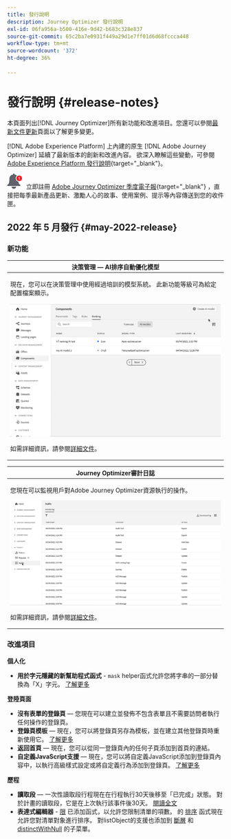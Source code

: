 ```yaml
---
title: 發行說明
description: Journey Optimizer 發行說明
exl-id: 06fa956a-b500-416e-9d42-b683c328e837
source-git-commit: 65c2ba7e0931f449a29d1e7ff01d6d68fccca448
workflow-type: tm+mt
source-wordcount: '372'
ht-degree: 36%

---
```


# 發行說明 {#release-notes}

本頁面列出[!DNL Journey Optimizer]所有新功能和改進項目。您還可以參閱[最新文件更新](documentation-updates.md)頁面以了解更多變更。

[!DNL Adobe Experience Platform] 上內建的原生 [!DNL Adobe Journey Optimizer] 延續了最新版本的創新和改進內容。 欲深入瞭解這些變動，可參閱 [Adobe Experience Platform 發行說明](https://experienceleague.adobe.com/docs/experience-platform/release-notes/latest.html?lang=zh-Hant){target=&quot;_blank&quot;}。

![電子報](../assets/do-not-localize/nl-icon.png) 立即註冊 [Adobe Journey Optimizer 季度電子報](https://www.adobe.com/subscription/Adobe_Journey_Optimizer_NL.html){target=&quot;_blank&quot;} ，直接把每季最新產品更新、激勵人心的故事、使用案例、提示等內容傳送到您的收件匣。

## 2022 年 5 月發行 {#may-2022-release}

### 新功能

<!--table>
<thead>
<tr>
<th><strong>Message Frequency Rules</strong><br/></th>
</tr>
</thead>
<tbody>
<tr>
<td>
<p>You can now set cross-channel business rules that will automatically exclude over-solicited profiles from messages and actions.</p>
<img src="assets/frequency-rn.gif"/>
<p>For more information, refer to the <a href="../configuration/frequency-rules.md">detailed documentation</a>.</p>
</td>
</tr>
</tbody>
</table-->


<!--table>
<thead>
<tr>
<th><strong>Email BCC</strong><br/></th>
</tr>
</thead>
<tbody>
<tr>
<td>
<p>Availability date: <strong>May, 31</strong></p>
<p>You can now use the Email BCC (blind carbon copy) capability to store emails sent by Adobe Journey Optimizer. Enable this option in your email presets so that every email sent is blind-copied to your BCC address.</p>
<img src="assets/bcc-rn.gif"/>
<p>For more information, refer to the <a href="../configuration/email-settings.md#bcc-email">detailed documentation</a>.</p>
</td>
</tr>
</tbody>
</table-->


<table>
<thead>
<tr>
<th><strong>決策管理 — AI排序自動優化模型</strong><br/></th>
</tr>
</thead>
<tbody>
<tr>
<td>
<p>現在，您可以在決策管理中使用經過培訓的模型系統。 此新功能等級可為給定配置檔案顯示。</p>
<img src="assets/optimization.gif"/>
<p>如需詳細資訊，請參閱<a href="../offers/offer-activities/configure-offer-selection.md#use-ranking-strategy">詳細文件</a>。</p>
</td>
</tr>
</tbody>
</table>

<!--table>
<thead>
<tr>
<th><strong>Attribute-based Access Control (ABAC)</strong><br/></th>
</tr>
</thead>
<tbody>
<tr>
<td>
<p>Permission management in Journey Optimizer has been extended to data access. You can now manage data access for specific teams or groups of users (i.e. internal, external, 3rd parties) ​and manage access to specific types of data (i.e. Sensitive Personal Data/SPD).</p>
<p>This capability is available for a limited set of customers.</p>
<p>For more information, refer to the <a href="../landing-pages/create-lp.md">detailed documentation</a>.</p>
</td>
</tr>
</tbody>
</table-->

<table>
<thead>
<tr>
<th><strong>Journey Optimizer審計日誌</strong><br/></th>
</tr>
</thead>
<tbody>
<tr>
<td>
<p>您現在可以監視用戶對Adobe Journey Optimizer資源執行的操作。</p>
<img src="assets/audit-rn.gif"/>
<p>如需詳細資訊，請參閱<a href="../reports/audit-logs.md">詳細文件</a>。</p>
</td>
</tr>
</tbody>
</table>

### 改進項目

**個人化**

* **用於字元隱藏的新幫助程式函式** - `mask` helper函式允許您將字串的一部分替換為「X」字元。 [了解更多](../personalization/functions/string.md#mask)

**登陸頁面**

* **沒有表單的登錄頁**  — 您現在可以建立並發佈不包含表單且不需要訪問者執行任何操作的登錄頁。
* **登錄頁模板**  — 現在，您可以將登錄頁另存為模板，並在建立其他登錄頁時重新使用它。 [了解更多](../landing-pages/lp-templates.md)
* **返回首頁**  — 現在，您可以從同一登錄頁內的任何子頁添加到首頁的連結。
* **自定義JavaScript支援**  — 現在，您可以將自定義JavaScript添加到登錄頁內容中，以執行高級樣式設定或將自定義行為添加到登錄頁。	[了解更多](../landing-pages/lp-custom-js.md)

<!--**Decision management**

* **HTML and JSON files support** - You can now drag and drop external HTML and JSON files from the AEM repository into the offer representation content.-->

**歷程**

* **讀取段**  — 一次性讀取段行程現在在行程執行30天後移至「已完成」狀態。 對於計畫的讀取段，它是在上次執行該事件後30天。 [閱讀全文](../building-journeys/read-segment.md)
* **表達式編輯器** - [限](../building-journeys/functions/functionlimit.md) 已添加函式，以允許您限制清單的項數。 的 [排序](../building-journeys/functions/functionsort.md) 函式現在允許您對清單對象進行排序。 對listObject的支援也添加到 [斷層](../building-journeys/functions/functiondistinct.md) 和 [distinctWithNull](../building-journeys/functions/functiondistinctwithnull.md) 的子菜單。
